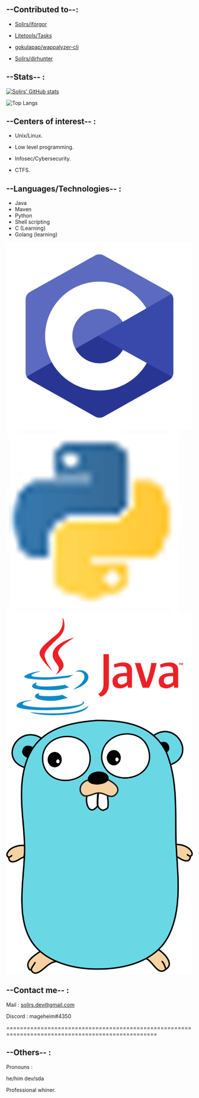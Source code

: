 ## --Contributed to--:

- [Solirs/iforgor](https://github.com/Solirs/iforgor)

- [Litetools/Tasks](https://github.com/Litetools/Tasks)

- [gokulapap/wappalyzer-cli](https://github.com/gokulapap/wappalyzer-cli)

- [Solirs/dirhunter](https://github.com/Solirs/dirhunter)

## --Stats-- :

[![Solirs' GitHub stats](https://github-readme-stats.vercel.app/api?username=Solirs&theme=radical&count_private=true)](https://github.com/anuraghazra/github-readme-stats)

![Top Langs](https://github-readme-stats.vercel.app/api/top-langs/?username=Solirs&theme=radical)


## --Centers of interest-- :

- Unix/Linux.

- Low level programming.

- Infosec/Cybersecurity.

- CTFS.


## --Languages/Technologies-- :

- Java
- Maven
- Python
- Shell scripting
- C (Learning)
- Golang (learning)

![alt text](https://github.com/Solirs/Solirs/blob/main/img/C.png?raw=true) ![alt text](https://github.com/Solirs/Solirs/blob/main/img/Py.jpg?raw=true) ![alt text](https://github.com/Solirs/Solirs/blob/main/img/Java.png?raw=true) ![alt text](https://github.com/Solirs/Solirs/blob/main/img/Go.png?raw=true)

## --Contact me-- : 

Mail : solirs.dev@gmail.com

Discord : mageheim#4350


==================================================================================================

## --Others-- :

Pronouns : 

he/him
dev/sda



Professional whiner.
